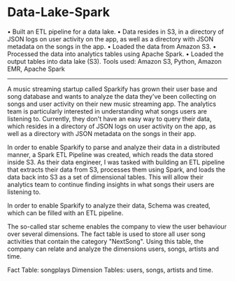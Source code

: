 # Data-Lake-Spark
• Built an ETL pipeline for a data lake.
• Data resides in S3, in a directory of JSON logs on user activity on the app, as well as a directory with JSON metadata on the songs in the app.
• Loaded the data from Amazon S3.
• Processed the data into analytics tables using Apache Spark.
• Loaded the output tables into data lake (S3).
Tools used: Amazon S3, Python, Amazon EMR, Apache Spark


----------------------------------------------------------------------------------------------

A music streaming startup called Sparkify has grown their user base and song database and wants to analyze the data they've been collecting on songs and user activity on their new music streaming app. The analytics team is particularly interested in understanding what songs users are listening to. Currently, they don't have an easy way to query their data, which resides in a directory of JSON logs on user activity on the app, as well as a directory with JSON metadata on the songs in their app.

In order to enable Sparkify to parse and analyze their data in a distributed manner, a Spark ETL Pipeline was created, which reads the data stored inside S3.
As their data engineer, I was tasked with building an ETL pipeline that extracts their data from S3, processes them using Spark, and loads the data back into S3 as a set of dimensional tables. This will allow their analytics team to continue finding insights in what songs their users are listening to.

In order to enable Sparkify to analyze their data,  Schema was created, which can be filled with an ETL pipeline.

The so-called star scheme enables the company to view the user behaviour over several dimensions. The fact table is used to store all user song activities that contain the category "NextSong". Using this table, the company can relate and analyze the dimensions users, songs, artists and time.

Fact Table: songplays
Dimension Tables: users, songs, artists and time.
